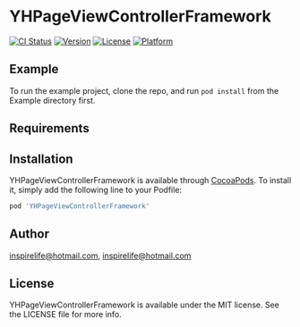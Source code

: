 # YHPageViewControllerFramework

[![CI Status](https://img.shields.io/travis/inspirelife@hotmail.com/YHPageViewControllerFramework.svg?style=flat)](https://travis-ci.org/inspirelife@hotmail.com/YHPageViewControllerFramework)
[![Version](https://img.shields.io/cocoapods/v/YHPageViewControllerFramework.svg?style=flat)](https://cocoapods.org/pods/YHPageViewControllerFramework)
[![License](https://img.shields.io/cocoapods/l/YHPageViewControllerFramework.svg?style=flat)](https://cocoapods.org/pods/YHPageViewControllerFramework)
[![Platform](https://img.shields.io/cocoapods/p/YHPageViewControllerFramework.svg?style=flat)](https://cocoapods.org/pods/YHPageViewControllerFramework)

## Example

To run the example project, clone the repo, and run `pod install` from the Example directory first.

## Requirements

## Installation

YHPageViewControllerFramework is available through [CocoaPods](https://cocoapods.org). To install
it, simply add the following line to your Podfile:

```ruby
pod 'YHPageViewControllerFramework'
```

## Author

inspirelife@hotmail.com, inspirelife@hotmail.com

## License

YHPageViewControllerFramework is available under the MIT license. See the LICENSE file for more info.
